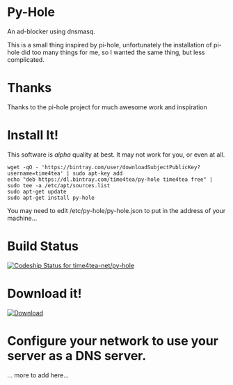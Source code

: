 # Py-Hole

An ad-blocker using dnsmasq.

This is a small thing inspired by pi-hole, unfortunately the installation
of pi-hole did too many things for me, so I wanted the same thing, but less
complicated.


# Thanks

Thanks to the pi-hole project for much awesome work and inspiration

# Install It!

This software is *alpha* quality at best. It may not work for you, or even at all. 

```
wget -qO - 'https://bintray.com/user/downloadSubjectPublicKey?username=time4tea' | sudo apt-key add
echo "deb https://dl.bintray.com/time4tea/py-hole time4tea free" | sudo tee -a /etc/apt/sources.list
sudo apt-get update
sudo apt-get install py-hole
```

You may need to edit /etc/py-hole/py-hole.json to put in the address of your machine...


# Build Status

[ ![Codeship Status for time4tea-net/py-hole](https://app.codeship.com/projects/f0842f50-b2ab-0134-db15-5a75b35ed8ee/status?branch=master)](https://app.codeship.com/projects/193330)

# Download it!

[ ![Download](https://api.bintray.com/packages/time4tea/py-hole/py-hole/images/download.svg) ](https://bintray.com/time4tea/py-hole/py-hole/_latestVersion)



# Configure your network to use your server as a DNS server.

... more to add here...



